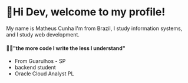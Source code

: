 # 🚀Hi Dev, welcome to my profile!

My name is Matheus Cunha
 I'm from Brazil, I study information systems, and I study web development.
 
#### 👨‍💻"the more code I write the less I understand"

- From Guarulhos - SP 
- backend student
- Oracle Cloud Analyst PL
